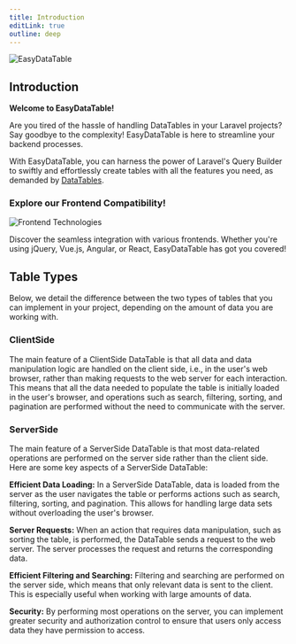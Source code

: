 ```yaml
---
title: Introduction
editLink: true
outline: deep
---
```


![EasyDataTable](/img/logo-full-banner.png)

## Introduction

**Welcome to EasyDataTable!**

Are you tired of the hassle of handling DataTables in your Laravel projects? Say goodbye to the complexity! EasyDataTable is here to streamline your backend processes.

With EasyDataTable, you can harness the power of Laravel's Query Builder to swiftly and effortlessly create tables with all the features you need, as demanded by [DataTables](https://datatables.net/). 

### Explore our Frontend Compatibility!

![Frontend Technologies](/img/fronts.png)

Discover the seamless integration with various frontends. Whether you're using jQuery, Vue.js, Angular, or React, EasyDataTable has got you covered!

## Table Types
Below, we detail the difference between the two types of tables that you can implement in your project, depending on the amount of data you are working with.

### ClientSide
The main feature of a ClientSide DataTable is that all data and data manipulation logic are handled on the client side, i.e., in the user's web browser, rather than making requests to the web server for each interaction. This means that all the data needed to populate the table is initially loaded in the user's browser, and operations such as search, filtering, sorting, and pagination are performed without the need to communicate with the server.

### ServerSide
The main feature of a ServerSide DataTable is that most data-related operations are performed on the server side rather than the client side. Here are some key aspects of a ServerSide DataTable:

**Efficient Data Loading:** In a ServerSide DataTable, data is loaded from the server as the user navigates the table or performs actions such as search, filtering, sorting, and pagination. This allows for handling large data sets without overloading the user's browser.

**Server Requests:** When an action that requires data manipulation, such as sorting the table, is performed, the DataTable sends a request to the web server. The server processes the request and returns the corresponding data.

**Efficient Filtering and Searching:** Filtering and searching are performed on the server side, which means that only relevant data is sent to the client. This is especially useful when working with large amounts of data.

**Security:** By performing most operations on the server, you can implement greater security and authorization control to ensure that users only access data they have permission to access.